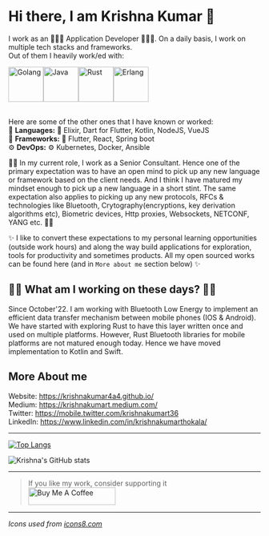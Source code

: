 # Hi there, I am Krishna Kumar 👋

I work as an 🧑🏽‍💻 Application Developer 🧑🏽‍💻. On a daily basis, I work on multiple tech stacks and frameworks.  
Out of them I heavily work/ed with:  
<div align="left"><img width="70mm" height="70mm" alt="Golang" src="https://user-images.githubusercontent.com/13786546/215267143-f1b034f1-e4c8-4f0d-8276-b7de9d3e23d1.png"><img width="70mm" height="70mm" alt="Java"  src="https://user-images.githubusercontent.com/13786546/215267111-004c8764-d0b3-4ae5-86a3-08ee4aaa5a3e.png"><img width="70mm" height="70mm" alt="Rust" src="https://user-images.githubusercontent.com/13786546/215267043-4f4812af-7675-45ce-a698-f7650fedb9b8.png"><img width="70mm" height="70mm" alt="Erlang" src="https://user-images.githubusercontent.com/13786546/215266968-a3d9b4f9-8423-4e47-8784-fc1c6d9889ed.png"></div>
<br/>

Here are some of the other ones that I have known or worked:   
🌱 **Languages:** 🌱 Elixir, Dart for Flutter, Kotlin, NodeJS, VueJS  
🔭 **Frameworks:** 🔭 Flutter, React, Spring boot  
⚙️ **DevOps:** ⚙️ Kubernetes, Docker, Ansible  

👨‍💻 In my current role, I work as a Senior Consultant. Hence one of the primary expectation was to have an open mind to pick up any new language or framework based on the client needs. And I think I have matured my mindset enough to pick up a new language in a short stint. The same expectation also applies to picking up any new protocols, RFCs & technologies like Bluetooth, Crytography(encryptions, key derivation algorithms etc), Biometric devices, Http proxies, Websockets, NETCONF, YANG etc. 👨‍💻

✨ I like to convert these expectations to my personal learning opportunities (outside work hours) and along the way build applications for exploration, tools for productivity and sometimes products. All my open sourced works can be found here (and in `More about me` section below) ✨

## 🏋️‍♂️ What am I working on these days? 🏋️‍♂️
Since October'22. I am working with Bluetooth Low Energy to implement an efficient data transfer mechanism between mobile phones (IOS & Android). We have started with exploring Rust to have this layer written once and used on multiple platforms. However, Rust Bluetooth libraries for mobile platforms are not matured enough today. Hence we have moved implementation to Kotlin and Swift.

## More About me
Website: https://krishnakumar4a4.github.io/  
Medium: https://krishnakumart.medium.com/  
Twitter: https://mobile.twitter.com/krishnakumart36  
LinkedIn: https://www.linkedin.com/in/krishnakumarthokala/  

------------
[![Top Langs](https://github-readme-stats.vercel.app/api/top-langs/?username=krishnakumar4a4&layout=compact&exclude_repo=github-readme-stats,krishnakumar4a4.github.io&langs_count=8&hide=javascript,html&theme=radical&count_private=true)](https://github.com/anuraghazra/github-readme-stats)

![Krishna's GitHub stats](https://github-readme-stats.vercel.app/api?username=krishnakumar4a4&show_icons=true&theme=radical&count_private=true)


------------
> If you like my work, consider supporting it  
<a href="https://www.buymeacoffee.com/krishnakumart" target="_blank"><img src="https://cdn.buymeacoffee.com/buttons/default-orange.png" alt="Buy Me A Coffee" height="35" width="174"></a>

------------
*Icons used from [icons8.com](icons8.com)*
